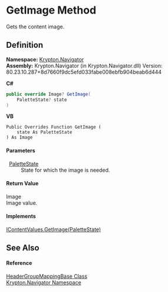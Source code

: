 # GetImage Method


Gets the content image.



## Definition
**Namespace:** <a href="a21ac074-d119-3dc6-bd1c-d3a12c0128bc.md">Krypton.Navigator</a>  
**Assembly:** Krypton.Navigator (in Krypton.Navigator.dll) Version: 80.23.10.287+8d7660f9dc5efd033fabe008ebfb904beab6d444

**C#**
``` C#
public override Image? GetImage(
	PaletteState? state
)
```
**VB**
``` VB
Public Overrides Function GetImage ( 
	state As PaletteState
) As Image
```



#### Parameters
<dl><dt>  <a href="93e626cd-00cf-240e-06c6-ab4d47e982ba.md">PaletteState</a></dt><dd>State for which the image is needed.</dd></dl>

#### Return Value
Image  
Image value.

#### Implements
<a href="63d72843-7683-934f-115a-5cfcb4fed432.md">IContentValues.GetImage(PaletteState)</a>  


## See Also


#### Reference
<a href="9643b944-e972-23bc-686d-961e1d3df64c.md">HeaderGroupMappingBase Class</a>  
<a href="a21ac074-d119-3dc6-bd1c-d3a12c0128bc.md">Krypton.Navigator Namespace</a>  
